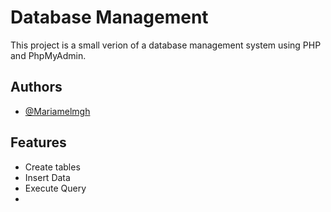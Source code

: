 
# Database Management

This project is a small verion of a database management system
using PHP and PhpMyAdmin.


## Authors

- [@Mariamelmgh](https://github.com/Mariamelmgh)


## Features

- Create tables
- Insert Data
- Execute Query 
-

